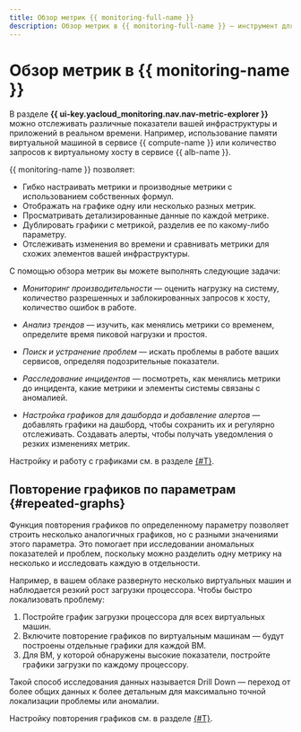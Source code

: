 ```yaml
---
title: Обзор метрик {{ monitoring-full-name }}
description: Обзор метрик в {{ monitoring-full-name }} — инструмент для построения и просмотра метрик сервисов и приложений в реальном времени.
---
```


# Обзор метрик в {{ monitoring-name }}

В разделе **{{ ui-key.yacloud_monitoring.nav.nav-metric-explorer }}** можно отслеживать различные показатели вашей инфраструктуры и приложений в реальном времени. Например, использование памяти виртуальной машиной в сервисе {{ compute-name }} или количество запросов к виртуальному хосту в сервисе {{ alb-name }}.

{{ monitoring-name }} позволяет:

* Гибко настраивать метрики и производные метрики с использованием собственных формул.
* Отображать на графике одну или несколько разных метрик.
* Просматривать детализированные данные по каждой метрике.
* Дублировать графики с метрикой, разделив ее по какому-либо параметру. 
* Отслеживать изменения во времени и сравнивать метрики для схожих элементов вашей инфраструктуры.

С помощью обзора метрик вы можете выполнять следующие задачи:

* _Мониторинг производительности_ — оценить нагрузку на систему, количество разрешенных и заблокированных запросов к хосту, количество ошибок в работе.

* _Анализ трендов_ — изучить, как менялись метрики со временем, определите время пиковой нагрузки и простоя.

* _Поиск и устранение проблем_ — искать проблемы в работе ваших сервисов, определяя подозрительные показатели.

* _Расследование инцидентов_ — посмотреть, как менялись метрики до инцидента, какие метрики и элементы системы связаны с аномалией.

* _Настройка графиков для дашборда и добавление алертов_ — добавлять графики на дашборд, чтобы сохранить их и регулярно отслеживать. Создавать алерты, чтобы получать уведомления о резких изменениях метрик.

Настройку и работу с графиками см. в разделе [{#T}](../../operations/metric/metric-explorer.md).

## Повторение графиков по параметрам {#repeated-graphs}

Функция повторения графиков по определенному параметру позволяет строить несколько аналогичных графиков, но с разными значениями этого параметра. Это помогает при исследовании аномальных показателей и проблем, поскольку можно разделить одну метрику на несколько и исследовать каждую в отдельности.

Например, в вашем облаке развернуто несколько виртуальных машин и наблюдается резкий рост загрузки процессора. Чтобы быстро локализовать проблему:

1. Постройте график загрузки процессора для всех виртуальных машин.
1. Включите повторение графиков по виртуальным машинам — будут построены отдельные графики для каждой ВМ.
1. Для ВМ, у которой обнаружены высокие показатели, постройте графики загрузки по каждому процессору.


Такой способ исследования данных называется Drill Down — переход от более общих данных к более детальным для максимально точной локализации проблемы или аномалии.

Настройку повторения графиков см. в разделе [{#T}](../../operations/metric/metric-explorer.md#repeated-graphs).
